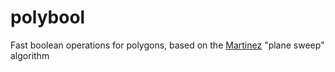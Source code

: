 # polybool
Fast boolean operations for polygons, based on the [Martinez](http://www.cs.ucr.edu/~vbz/cs230papers/martinez_boolean.pdf) "plane sweep" algorithm
